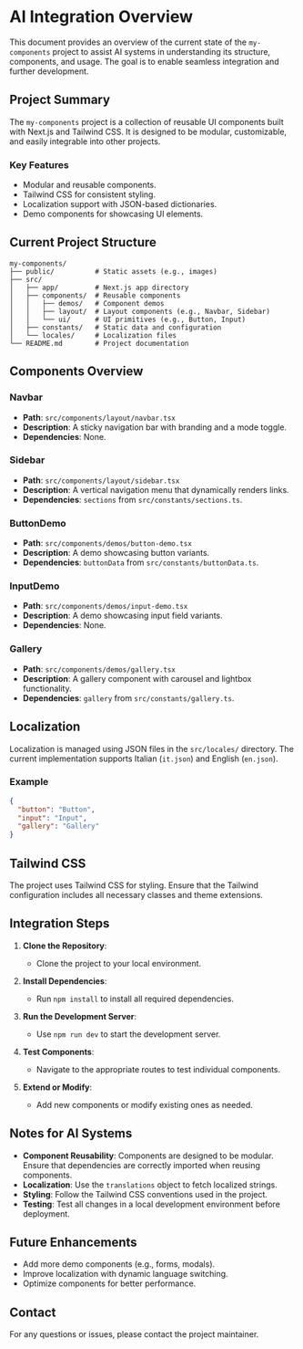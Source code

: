 # AI Integration Overview

This document provides an overview of the current state of the `my-components` project to assist AI systems in understanding its structure, components, and usage. The goal is to enable seamless integration and further development.

## Project Summary

The `my-components` project is a collection of reusable UI components built with Next.js and Tailwind CSS. It is designed to be modular, customizable, and easily integrable into other projects.

### Key Features
- Modular and reusable components.
- Tailwind CSS for consistent styling.
- Localization support with JSON-based dictionaries.
- Demo components for showcasing UI elements.

## Current Project Structure

```
my-components/
├── public/          # Static assets (e.g., images)
├── src/
│   ├── app/         # Next.js app directory
│   ├── components/  # Reusable components
│   │   ├── demos/   # Component demos
│   │   ├── layout/  # Layout components (e.g., Navbar, Sidebar)
│   │   └── ui/      # UI primitives (e.g., Button, Input)
│   ├── constants/   # Static data and configuration
│   └── locales/     # Localization files
└── README.md        # Project documentation
```

## Components Overview

### Navbar
- **Path**: `src/components/layout/navbar.tsx`
- **Description**: A sticky navigation bar with branding and a mode toggle.
- **Dependencies**: None.

### Sidebar
- **Path**: `src/components/layout/sidebar.tsx`
- **Description**: A vertical navigation menu that dynamically renders links.
- **Dependencies**: `sections` from `src/constants/sections.ts`.

### ButtonDemo
- **Path**: `src/components/demos/button-demo.tsx`
- **Description**: A demo showcasing button variants.
- **Dependencies**: `buttonData` from `src/constants/buttonData.ts`.

### InputDemo
- **Path**: `src/components/demos/input-demo.tsx`
- **Description**: A demo showcasing input field variants.
- **Dependencies**: None.

### Gallery
- **Path**: `src/components/demos/gallery.tsx`
- **Description**: A gallery component with carousel and lightbox functionality.
- **Dependencies**: `gallery` from `src/constants/gallery.ts`.

## Localization

Localization is managed using JSON files in the `src/locales/` directory. The current implementation supports Italian (`it.json`) and English (`en.json`).

### Example
```json
{
  "button": "Button",
  "input": "Input",
  "gallery": "Gallery"
}
```

## Tailwind CSS

The project uses Tailwind CSS for styling. Ensure that the Tailwind configuration includes all necessary classes and theme extensions.

## Integration Steps

1. **Clone the Repository**:
   - Clone the project to your local environment.

2. **Install Dependencies**:
   - Run `npm install` to install all required dependencies.

3. **Run the Development Server**:
   - Use `npm run dev` to start the development server.

4. **Test Components**:
   - Navigate to the appropriate routes to test individual components.

5. **Extend or Modify**:
   - Add new components or modify existing ones as needed.

## Notes for AI Systems

- **Component Reusability**: Components are designed to be modular. Ensure that dependencies are correctly imported when reusing components.
- **Localization**: Use the `translations` object to fetch localized strings.
- **Styling**: Follow the Tailwind CSS conventions used in the project.
- **Testing**: Test all changes in a local development environment before deployment.

## Future Enhancements

- Add more demo components (e.g., forms, modals).
- Improve localization with dynamic language switching.
- Optimize components for better performance.

## Contact
For any questions or issues, please contact the project maintainer.
